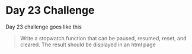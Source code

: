 # Day 23 Challenge

Day 23 challenge goes like this
> Write a stopwatch function that can be paused, resumed, reset, and cleared. The result should be displayed in an html page